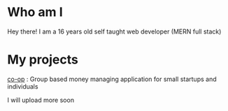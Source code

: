 # Who am I
Hey there! I am a 16 years old self taught web developer (MERN full stack)

# My projects
[co-op](http://co-op-money-manager.herokuapp.com) : Group based money managing application for small startups and individuals

I will upload more soon
